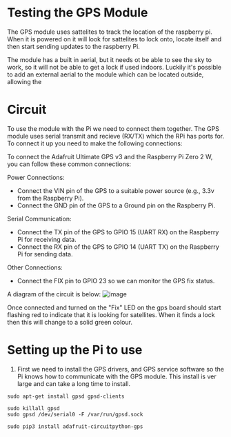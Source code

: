 # Testing the GPS Module

The GPS module uses sattelites to track the location of the raspberry pi. When it is powered on it will look for sattelites to lock onto, locate itself and then start sending updates to the raspberry Pi.

The module has a built in aerial, but it needs ot be able to see the sky to work, so it will not be able to get a lock if used indoors. Luckily it's possible to add an external aerial to the module which can be located outside, allowing the 

# Circuit

To use the module with the Pi we need to connect them together. The GPS module uses serial transmit and recieve (RX/TX) which the RPi has ports for. To connect it up you need to make the following connections:

To connect the Adafruit Ultimate GPS v3 and the Raspberry Pi Zero 2 W, you can follow these common connections:

Power Connections:
- Connect the VIN pin of the GPS to a suitable power source (e.g., 3.3v from the Raspberry Pi).
- Connect the GND pin of the GPS to a Ground pin on the Raspberry Pi.

Serial Communication:
- Connect the TX pin of the GPS to GPIO 15 (UART RX) on the Raspberry Pi for receiving data.
- Connect the RX pin of the GPS to GPIO 14 (UART TX) on the Raspberry Pi for sending data.

Other Connections:
- Connect the FIX pin to GPIO 23 so we can  monitor the GPS fix status.

A diagram of the circuit is below:
![image](../images/gps_circuit_image.svg)

Once connected and turned on the "Fix" LED on the gps board should start flashing red to indicate that it is looking for satellites. When it finds a lock then this will change to a solid green colour.

# Setting up the Pi to use

1. First we need to install the GPS drivers, and GPS service software so the Pi knows how to communicate with the GPS module. This install is ver large and can take a long time to install.
```
sudo apt-get install gpsd gpsd-clients
```

```
sudo killall gpsd
sudo gpsd /dev/serial0 -F /var/run/gpsd.sock
```

```
sudo pip3 install adafruit-circuitpython-gps
```
